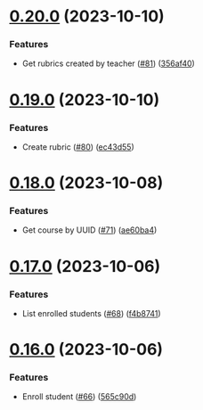 # [0.20.0](https://github.com/upb-code-labs/main-api/compare/v0.19.0...v0.20.0) (2023-10-10)


### Features

* Get rubrics created by teacher ([#81](https://github.com/upb-code-labs/main-api/issues/81)) ([356af40](https://github.com/upb-code-labs/main-api/commit/356af40e2c6838752de196bf7c010ff19d7058ba))



# [0.19.0](https://github.com/upb-code-labs/main-api/compare/v0.18.0...v0.19.0) (2023-10-10)


### Features

* Create rubric ([#80](https://github.com/upb-code-labs/main-api/issues/80)) ([ec43d55](https://github.com/upb-code-labs/main-api/commit/ec43d55be58b31d570476bbcac176168a2813873))



# [0.18.0](https://github.com/upb-code-labs/main-api/compare/v0.17.0...v0.18.0) (2023-10-08)


### Features

* Get course by UUID ([#71](https://github.com/upb-code-labs/main-api/issues/71)) ([ae60ba4](https://github.com/upb-code-labs/main-api/commit/ae60ba45081750d68edb079f201f0317eecd3ceb))



# [0.17.0](https://github.com/upb-code-labs/main-api/compare/v0.16.0...v0.17.0) (2023-10-06)


### Features

* List enrolled students ([#68](https://github.com/upb-code-labs/main-api/issues/68)) ([f4b8741](https://github.com/upb-code-labs/main-api/commit/f4b8741daeb7e8c3926a1132879c6b9df1683682))



# [0.16.0](https://github.com/upb-code-labs/main-api/compare/v0.15.0...v0.16.0) (2023-10-06)


### Features

* Enroll student ([#66](https://github.com/upb-code-labs/main-api/issues/66)) ([565c90d](https://github.com/upb-code-labs/main-api/commit/565c90d210be303fb38874b12144146285283dc9))



